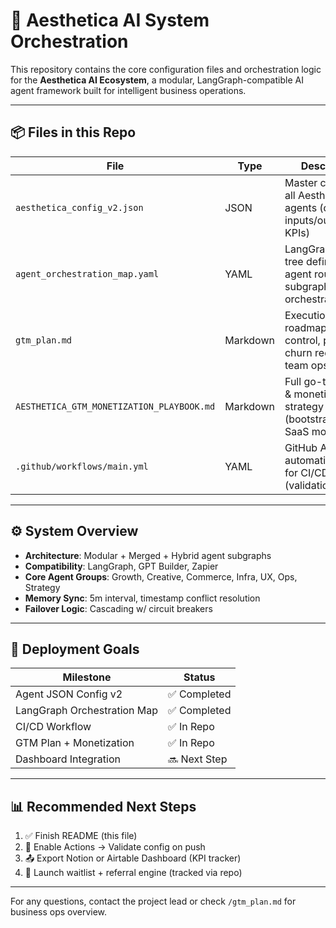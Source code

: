 # 🧠 Aesthetica AI System Orchestration

This repository contains the core configuration files and orchestration logic for the **Aesthetica AI Ecosystem**, a modular, LangGraph-compatible AI agent framework built for intelligent business operations.

---

## 📦 Files in this Repo

| File | Type | Description |
|------|------|-------------|
| `aesthetica_config_v2.json` | JSON | Master config for all Aesthetica AI agents (domains, inputs/outputs, KPIs) |
| `agent_orchestration_map.yaml` | YAML | LangGraph-style tree defining agent routing, subgraphs, and orchestration logic |
| `gtm_plan.md` | Markdown | Execution roadmap for CAC control, pricing, churn reduction & team ops |
| `AESTHETICA_GTM_MONETIZATION_PLAYBOOK.md` | Markdown | Full go-to-market & monetization strategy (bootstrapped SaaS model) |
| `.github/workflows/main.yml` | YAML | GitHub Actions automation trigger for CI/CD (validation/testing)

---

## ⚙️ System Overview

- **Architecture**: Modular + Merged + Hybrid agent subgraphs  
- **Compatibility**: LangGraph, GPT Builder, Zapier  
- **Core Agent Groups**: Growth, Creative, Commerce, Infra, UX, Ops, Strategy  
- **Memory Sync**: 5m interval, timestamp conflict resolution  
- **Failover Logic**: Cascading w/ circuit breakers

---

## 🚀 Deployment Goals

| Milestone | Status |
|----------|--------|
| Agent JSON Config v2 | ✅ Completed  
| LangGraph Orchestration Map | ✅ Completed  
| CI/CD Workflow | ✅ In Repo  
| GTM Plan + Monetization | ✅ In Repo  
| Dashboard Integration | 🔜 Next Step

---

## 📊 Recommended Next Steps

1. ✅ Finish README (this file)
2. 🧪 Enable Actions → Validate config on push
3. 📤 Export Notion or Airtable Dashboard (KPI tracker)
4. 🧠 Launch waitlist + referral engine (tracked via repo)

---

For any questions, contact the project lead or check `/gtm_plan.md` for business ops overview.
